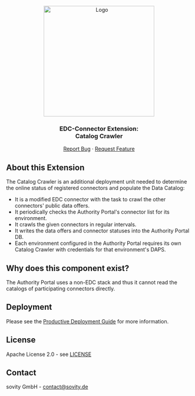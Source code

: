 <!-- PROJECT LOGO -->
<br />
<div align="center">
  <a href="https://github.com/sovity/dataspace-portal">
    <img src="https://raw.githubusercontent.com/sovity/edc-ui/main/src/assets/images/sovity_logo.svg" alt="Logo" width="300">
  </a>

<h3 align="center">EDC-Connector Extension:<br />Catalog Crawler</h3>

  <p align="center">
    <a href="https://github.com/sovity/dataspace-portal/issues/new?assignees=&labels=kind%2Fbug&projects=&template=bug_report.yaml">Report Bug</a>
    ·
    <a href="https://github.com/sovity/edc-ce/issues/new?template=feature_request.md">Request Feature</a>
  </p>
</div>

## About this Extension

The Catalog Crawler is an additional deployment unit needed to determine the online status of registered connectors and populate the Data Catalog:

- It is a modified EDC connector with the task to crawl the other connectors' public data offers.
- It periodically checks the Authority Portal's connector list for its environment.
- It crawls the given connectors in regular intervals.
- It writes the data offers and connector statuses into the Authority Portal DB.
- Each environment configured in the Authority Portal requires its own Catalog Crawler with credentials for that environment's DAPS.

## Why does this component exist?

The Authority Portal uses a non-EDC stack and thus it cannot read the catalogs of participating connectors directly.

## Deployment

Please see the [Productive Deployment Guide](../../docs/deployment-guide/goals/production/README.md) for more information.

## License

Apache License 2.0 - see [LICENSE](../../LICENSE)

## Contact

sovity GmbH - contact@sovity.de
